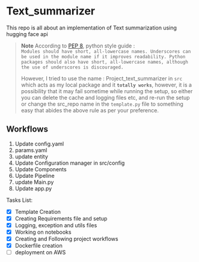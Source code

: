 # Text_summarizer
This repo is all about an implementation of Text summarization using hugging face api

>**Note**
>According to [PEP 8](https://peps.python.org/pep-0008/#package-and-module-names), python style guide :  
>```Modules should have short, all-lowercase names. Underscores can be used in the module name if it improves readability. Python packages should also have short, all-lowercase names, although the use of underscores is discouraged.```
>
>However, I tried to use the name : Project_text_summarizer in `src` which acts as my local package and it **`totally works`**, however, it is a possibility that it may fail sometime while running the setup, so either you can delete the cache and logging files etc, and re-run the setup or change the src_repo name in the `template.py` file to something easy that abides the above rule as per your preference.


## Workflows

1. Update config.yaml
2. params.yaml
3. update entity
4. Update Configuration manager in src/config
5. Update Components
6. Update Pipeline
7. update Main.py
8. Update app.py


Tasks List:

- [x] Template Creation
- [x] Creating Requirements file and setup
- [x] Logging, exception and utils files
- [x] Working on notebooks
- [x] Creating and Following project workflows
- [x] Dockerfile creation
- [ ] deployment on AWS
